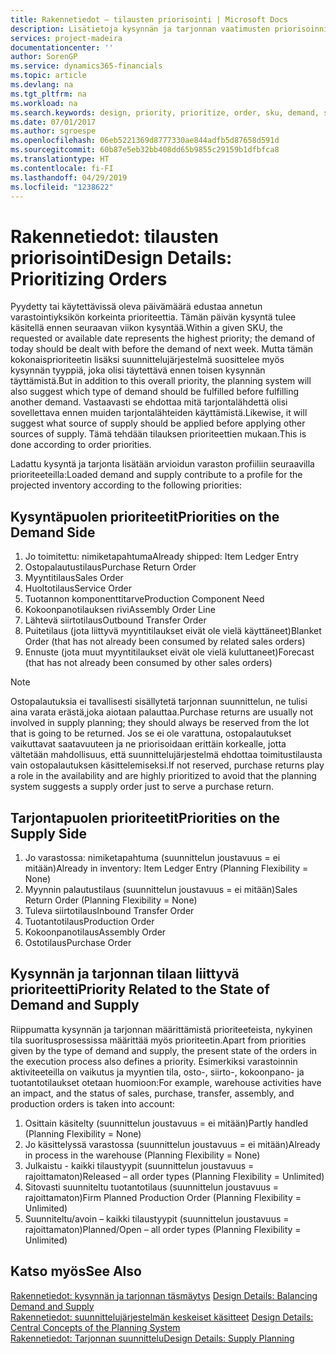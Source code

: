 ```yaml
---
title: Rakennetiedot – tilausten priorisointi | Microsoft Docs
description: Lisätietoja kysynnän ja tarjonnan vaatimusten priorisoinnista.
services: project-madeira
documentationcenter: ''
author: SorenGP
ms.service: dynamics365-financials
ms.topic: article
ms.devlang: na
ms.tgt_pltfrm: na
ms.workload: na
ms.search.keywords: design, priority, prioritize, order, sku, demand, supply
ms.date: 07/01/2017
ms.author: sgroespe
ms.openlocfilehash: 06eb5221369d8777330ae844adfb5d87658d591d
ms.sourcegitcommit: 60b87e5eb32bb408dd65b9855c29159b1dfbfca8
ms.translationtype: HT
ms.contentlocale: fi-FI
ms.lasthandoff: 04/29/2019
ms.locfileid: "1238622"
---
```

# <a name="design-details-prioritizing-orders"></a><span data-ttu-id="6c493-103">Rakennetiedot: tilausten priorisointi</span><span class="sxs-lookup"><span data-stu-id="6c493-103">Design Details: Prioritizing Orders</span></span>
<span data-ttu-id="6c493-104">Pyydetty tai käytettävissä oleva päivämäärä edustaa annetun varastointiyksikön korkeinta prioriteettia. Tämän päivän kysyntä tulee käsitellä ennen seuraavan viikon kysyntää.</span><span class="sxs-lookup"><span data-stu-id="6c493-104">Within a given SKU, the requested or available date represents the highest priority; the demand of today should be dealt with before the demand of next week.</span></span> <span data-ttu-id="6c493-105">Mutta tämän kokonaisprioriteetin lisäksi suunnittelujärjestelmä suosittelee myös kysynnän tyyppiä, joka olisi täytettävä ennen toisen kysynnän täyttämistä.</span><span class="sxs-lookup"><span data-stu-id="6c493-105">But in addition to this overall priority, the planning system will also suggest which type of demand should be fulfilled before fulfilling another demand.</span></span> <span data-ttu-id="6c493-106">Vastaavasti se ehdottaa mitä tarjontalähdettä olisi sovellettava ennen muiden tarjontalähteiden käyttämistä.</span><span class="sxs-lookup"><span data-stu-id="6c493-106">Likewise, it will suggest what source of supply should be applied before applying other sources of supply.</span></span> <span data-ttu-id="6c493-107">Tämä tehdään tilauksen prioriteettien mukaan.</span><span class="sxs-lookup"><span data-stu-id="6c493-107">This is done according to order priorities.</span></span>  
  
<span data-ttu-id="6c493-108">Ladattu kysyntä ja tarjonta lisätään arvioidun varaston profiiliin seuraavilla prioriteeteilla:</span><span class="sxs-lookup"><span data-stu-id="6c493-108">Loaded demand and supply contribute to a profile for the projected inventory according to the following priorities:</span></span>  
  
## <a name="priorities-on-the-demand-side"></a><span data-ttu-id="6c493-109">Kysyntäpuolen prioriteetit</span><span class="sxs-lookup"><span data-stu-id="6c493-109">Priorities on the Demand Side</span></span>  
1. <span data-ttu-id="6c493-110">Jo toimitettu: nimiketapahtuma</span><span class="sxs-lookup"><span data-stu-id="6c493-110">Already shipped: Item Ledger Entry</span></span>  
2. <span data-ttu-id="6c493-111">Ostopalautustilaus</span><span class="sxs-lookup"><span data-stu-id="6c493-111">Purchase Return Order</span></span>  
3. <span data-ttu-id="6c493-112">Myyntitilaus</span><span class="sxs-lookup"><span data-stu-id="6c493-112">Sales Order</span></span>  
4. <span data-ttu-id="6c493-113">Huoltotilaus</span><span class="sxs-lookup"><span data-stu-id="6c493-113">Service Order</span></span>  
5. <span data-ttu-id="6c493-114">Tuotannon komponenttitarve</span><span class="sxs-lookup"><span data-stu-id="6c493-114">Production Component Need</span></span>  
6. <span data-ttu-id="6c493-115">Kokoonpanotilauksen rivi</span><span class="sxs-lookup"><span data-stu-id="6c493-115">Assembly Order Line</span></span>  
7. <span data-ttu-id="6c493-116">Lähtevä siirtotilaus</span><span class="sxs-lookup"><span data-stu-id="6c493-116">Outbound Transfer Order</span></span>  
8. <span data-ttu-id="6c493-117">Puitetilaus (jota liittyvä myyntitilaukset eivät ole vielä käyttäneet)</span><span class="sxs-lookup"><span data-stu-id="6c493-117">Blanket Order (that has not already been consumed by related sales orders)</span></span>  
9. <span data-ttu-id="6c493-118">Ennuste (jota muut myyntitilaukset eivät ole vielä kuluttaneet)</span><span class="sxs-lookup"><span data-stu-id="6c493-118">Forecast (that has not already been consumed by other sales orders)</span></span>  
  
> [!NOTE]  
>  <span data-ttu-id="6c493-119">Ostopalautuksia ei tavallisesti sisällytetä tarjonnan suunnittelun, ne tulisi aina varata erästä,joka aiotaan palauttaa.</span><span class="sxs-lookup"><span data-stu-id="6c493-119">Purchase returns are usually not involved in supply planning; they should always be reserved from the lot that is going to be returned.</span></span> <span data-ttu-id="6c493-120">Jos se ei ole varattuna, ostopalautukset vaikuttavat saatavuuteen ja ne priorisoidaan erittäin korkealle, jotta vältetään mahdollisuus, että suunnittelujärjestelmä ehdottaa toimitustilausta vain ostopalautuksen käsittelemiseksi.</span><span class="sxs-lookup"><span data-stu-id="6c493-120">If not reserved, purchase returns play a role in the availability and are highly prioritized to avoid that the planning system suggests a supply order just to serve a purchase return.</span></span>  
  
## <a name="priorities-on-the-supply-side"></a><span data-ttu-id="6c493-121">Tarjontapuolen prioriteetit</span><span class="sxs-lookup"><span data-stu-id="6c493-121">Priorities on the Supply Side</span></span>  
1. <span data-ttu-id="6c493-122">Jo varastossa: nimiketapahtuma (suunnittelun joustavuus = ei mitään)</span><span class="sxs-lookup"><span data-stu-id="6c493-122">Already in inventory: Item Ledger Entry (Planning Flexibility = None)</span></span>  
2. <span data-ttu-id="6c493-123">Myynnin palautustilaus (suunnittelun joustavuus = ei mitään)</span><span class="sxs-lookup"><span data-stu-id="6c493-123">Sales Return Order (Planning Flexibility = None)</span></span>  
3. <span data-ttu-id="6c493-124">Tuleva siirtotilaus</span><span class="sxs-lookup"><span data-stu-id="6c493-124">Inbound Transfer Order</span></span>  
4. <span data-ttu-id="6c493-125">Tuotantotilaus</span><span class="sxs-lookup"><span data-stu-id="6c493-125">Production Order</span></span>  
5. <span data-ttu-id="6c493-126">Kokoonpanotilaus</span><span class="sxs-lookup"><span data-stu-id="6c493-126">Assembly Order</span></span>  
6. <span data-ttu-id="6c493-127">Ostotilaus</span><span class="sxs-lookup"><span data-stu-id="6c493-127">Purchase Order</span></span>  
  
## <a name="priority-related-to-the-state-of-demand-and-supply"></a><span data-ttu-id="6c493-128">Kysynnän ja tarjonnan tilaan liittyvä prioriteetti</span><span class="sxs-lookup"><span data-stu-id="6c493-128">Priority Related to the State of Demand and Supply</span></span>  
<span data-ttu-id="6c493-129">Riippumatta kysynnän ja tarjonnan määrittämistä prioriteeteista, nykyinen tila suoritusprosessissa määrittää myös prioriteetin.</span><span class="sxs-lookup"><span data-stu-id="6c493-129">Apart from priorities given by the type of demand and supply, the present state of the orders in the execution process also defines a priority.</span></span> <span data-ttu-id="6c493-130">Esimerkiksi varastoinnin aktiviteeteilla on vaikutus ja myyntien tila, osto-, siirto-, kokoonpano- ja tuotantotilaukset otetaan huomioon:</span><span class="sxs-lookup"><span data-stu-id="6c493-130">For example, warehouse activities have an impact, and the status of sales, purchase, transfer, assembly, and production orders is taken into account:</span></span>  
  
1. <span data-ttu-id="6c493-131">Osittain käsitelty (suunnittelun joustavuus = ei mitään)</span><span class="sxs-lookup"><span data-stu-id="6c493-131">Partly handled (Planning Flexibility = None)</span></span>  
2. <span data-ttu-id="6c493-132">Jo käsittelyssä varastossa (suunnittelun joustavuus = ei mitään)</span><span class="sxs-lookup"><span data-stu-id="6c493-132">Already in process in the warehouse (Planning Flexibility = None)</span></span>  
3. <span data-ttu-id="6c493-133">Julkaistu - kaikki tilaustyypit (suunnittelun joustavuus = rajoittamaton)</span><span class="sxs-lookup"><span data-stu-id="6c493-133">Released – all order types (Planning Flexibility = Unlimited)</span></span>  
4. <span data-ttu-id="6c493-134">Sitovasti suunniteltu tuotantotilaus (suunnittelun joustavuus = rajoittamaton)</span><span class="sxs-lookup"><span data-stu-id="6c493-134">Firm Planned Production Order (Planning Flexibility = Unlimited)</span></span>  
5. <span data-ttu-id="6c493-135">Suunniteltu/avoin – kaikki tilaustyypit (suunnittelun joustavuus = rajoittamaton)</span><span class="sxs-lookup"><span data-stu-id="6c493-135">Planned/Open – all order types (Planning Flexibility = Unlimited)</span></span>  
  
## <a name="see-also"></a><span data-ttu-id="6c493-136">Katso myös</span><span class="sxs-lookup"><span data-stu-id="6c493-136">See Also</span></span>  
<span data-ttu-id="6c493-137">[Rakennetiedot: kysynnän ja tarjonnan täsmäytys](design-details-balancing-demand-and-supply.md) </span><span class="sxs-lookup"><span data-stu-id="6c493-137">[Design Details: Balancing Demand and Supply](design-details-balancing-demand-and-supply.md) </span></span>  
<span data-ttu-id="6c493-138">[Rakennetiedot: suunnittelujärjestelmän keskeiset käsitteet](design-details-central-concepts-of-the-planning-system.md) </span><span class="sxs-lookup"><span data-stu-id="6c493-138">[Design Details: Central Concepts of the Planning System](design-details-central-concepts-of-the-planning-system.md) </span></span>  
[<span data-ttu-id="6c493-139">Rakennetiedot: Tarjonnan suunnittelu</span><span class="sxs-lookup"><span data-stu-id="6c493-139">Design Details: Supply Planning</span></span>](design-details-supply-planning.md)